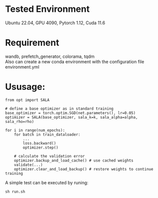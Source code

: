 # Tested Environment
Ubuntu 22.04, GPU 4090, Pytorch 1.12, Cuda 11.6 
# Requirement
wandb, prefetch_generator, colorama, tqdm  
Also can create a new conda environment with the configuration file environment.yml
# Ususage:  
```
from opt import SALA

# define a base optimizer as in standard training  
base_optimizer = torch.optim.SGD(net.parameters(), lr=0.05)
optimizer = SALA(base_optimizer, sala_k=k, sala_alpha=alpha, sala_rho=rho)

for i in range(num_epochs):
    for batch in train_dataloader:
        ...
        loss.backward()
        optimizer.step()

    # calculate the validation error
    optimizer.backup_and_load_cache() # use cached weights
    validate(...)
    optimizer.clear_and_load_backup() # restore weights to continue training
```
A simple test can be executed by runing:
```
sh run.sh
```